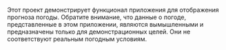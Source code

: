 Этот проект демонстрирует функционал приложения для отображения прогноза погоды. Обратите внимание, что данные о погоде, представленные в этом приложении, являются вымышленными и предназначены только для демонстрационных целей. Они не соответствуют реальным погодным условиям.
